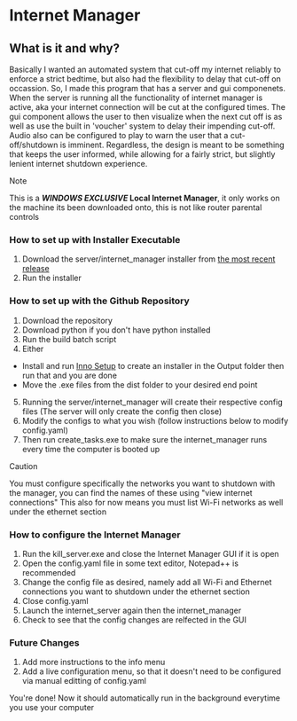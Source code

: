 # Internet Manager
## What is it and why?
Basically I wanted an automated system that cut-off my internet reliably to enforce a strict bedtime, but also had the flexibility to delay that cut-off on occassion. So, I made this program that has a server and gui componenets. 
When the server is running all the functionality of internet manager is active, aka your internet connection will be cut at the configured times. The gui component allows the user to then visualize when the next cut off is as well as use the built in 'voucher' system to delay their impending cut-off.
Audio also can be configured to play to warn the user that a cut-off/shutdown is imminent. Regardless, the design is meant to be something that keeps the user informed, while allowing for a fairly strict, but slightly lenient internet shutdown experience.

> [!NOTE]
> This is a ***WINDOWS EXCLUSIVE* Local Internet Manager**, it only works on the machine its been downloaded onto, this is not like router parental controls

### How to set up with Installer Executable
1. Download the server/internet_manager installer from [the most recent release](https://github.com/HahnJustin/Internet-Manager/releases)
2. Run the installer
   
### How to set up with the Github Repository
1. Download the repository
2. Download python if you don't have python installed
3. Run the build batch script
4. Either
  - Install and run [Inno Setup](https://jrsoftware.org/isinfo.php) to create an installer in the Output folder then run that and you are done
  - Move the .exe files from the dist folder to your desired end point
5. Running the server/internet_manager will create their respective config files (The server will only create the config then close)
6. Modify the configs to what you wish (follow instructions below to modify config.yaml)
7. Then run create_tasks.exe to make sure the internet_manager runs every time the computer is booted up

> [!CAUTION]
> You must configure specifically the networks you want to shutdown with the manager, you can find the names of these using "view internet connections"
> This also for now means you must list Wi-Fi networks as well under the ethernet section

### How to configure the Internet Manager
1. Run the kill_server.exe and close the Internet Manager GUI if it is open
2. Open the config.yaml file in some text editor, Notepad++ is recommended
3. Change the config file as desired, namely add all Wi-Fi and Ethernet connections you want to shutdown under the ethernet section
4. Close config.yaml
5. Launch the internet_server again then the internet_manager
6. Check to see that the config changes are relfected in the GUI

### Future Changes
1. Add more instructions to the info menu
2. Add a live configuration menu, so that it doesn't need to be configured via manual editting of config.yaml

You're done! Now it should automatically run in the background everytime you use your computer
